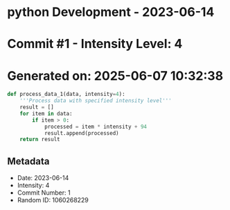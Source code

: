 ﻿# python Development - 2023-06-14
# Commit #1 - Intensity Level: 4
# Generated on: 2025-06-07 10:32:38
```python
def process_data_1(data, intensity=4):
    '''Process data with specified intensity level'''
    result = []
    for item in data:
        if item > 0:
            processed = item * intensity + 94
            result.append(processed)
    return result
```
## Metadata
- Date: 2023-06-14
- Intensity: 4
- Commit Number: 1
- Random ID: 1060268229
